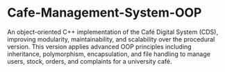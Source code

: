 # Cafe-Management-System-OOP
An object-oriented C++ implementation of the Café Digital System (CDS), improving modularity, maintainability, and scalability over the procedural version. This version applies advanced OOP principles including inheritance, polymorphism, encapsulation, and file handling to manage users, stock, orders, and complaints for a university café.
